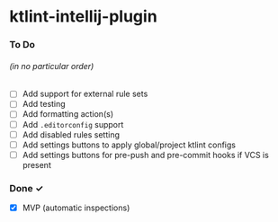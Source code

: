 # ktlint-intellij-plugin

### To Do
###### (in no particular order)
- [ ] Add support for external rule sets
- [ ] Add testing
- [ ] Add formatting action(s)
- [ ] Add `.editorconfig` support
- [ ] Add disabled rules setting
- [ ] Add settings buttons to apply global/project ktlint configs
- [ ] Add settings buttons for pre-push and pre-commit hooks if VCS is present

### Done ✓
- [x] MVP (automatic inspections)